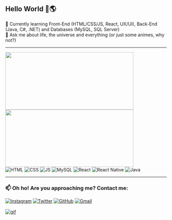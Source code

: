 ## Hello World 👋🌎

🌱 Currently learning Front-End (HTML/CSS/JS, React, UX/UI), Back-End (Java, C#, .NET) and Databases (MySQL, SQL Server) <br>
💬 Ask me about life, the universe and everything (or just some animes, why not?)

---
<div>
    <!-- Stats Card -->
    <img height="180em" width="400em" src="https://github-readme-stats.vercel.app/api?username=nascimentoadalberto&show_icons=true&theme=midnight-purple&include_all_commits=true&count_private=true"/>
    <!-- Language Card -->
    <img height="180em" width="400em" src="https://github-readme-stats.vercel.app/api/top-langs/?username=nascimentoadalberto&layout=compact&langs_count=7&theme=midnight-purple"/>
</div>

<div>
    <img alt="HTML" src="https://img.shields.io/badge/HTML5-E34F26?style=for-the-badge&logo=html5&logoColor=white"/>
    <img alt="CSS" src="https://img.shields.io/badge/CSS3-1572B6?style=for-the-badge&logo=css3&logoColor=white"/>
    <img alt="JS" src="https://img.shields.io/badge/Javascript-323330?style=for-the-badge&logo=javascript&logoColor=F7DF1E"/>
    <img alt="MySQL" src="https://img.shields.io/badge/MySQL-00000F?style=for-the-badge&logo=mysql&logoColor=white"/>
    <img alt="React" src="https://img.shields.io/badge/React-20232A?style=for-the-badge&logo=react&logoColor=61DAFB">
    <img alt="React Native" src="https://img.shields.io/badge/React_Native-20232A?style=for-the-badge&logo=react&logoColor=61DAFB">
    <img alt="Java" src="https://img.shields.io/badge/Java-ED8B00?style=for-the-badge&logo=java&logoColor=white">
</div>

---

### 📫 Oh ho! Are you approaching me? Contact me:<br>
<div>
    <a href="https://www.instagram.com/beert_ooo/"><img alt="Instagram" src="https://img.shields.io/badge/Instagram-E4405F?style=for-the-badge&logo=instagram&logoColor=white"></a>
    <a href="https://twitter.com/shibitow1"><img alt="Twitter" src="https://img.shields.io/badge/Twitter-1DA1F2?style=for-the-badge&logo=twitter&logoColor=white"></a>
    <a href="https://github.com/nascimentoadalberto"><img alt="GitHub" src="https://img.shields.io/badge/GitHub-100000?style=for-the-badge&logo=github&logoColor=white"></a>
    <a href="mailto:nascimentoadalberto678@gmail.com"><img alt="Gmail" src="https://img.shields.io/badge/Gmail-D14836?style=for-the-badge&logo=gmail&logoColor=white">
</div><br>

<div>
    <img alt="gif" src="https://c.tenor.com/QLh0PhunTj8AAAAC/anime-typing.gif"><br>
</div>
